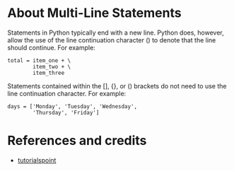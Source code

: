# About Multi-Line Statements

Statements in Python typically end with a new line. Python does, however, allow the use of the line continuation character (\) to denote that the line should continue. For example:

```
total = item_one + \
        item_two + \
        item_three
```

Statements contained within the [], {}, or () brackets do not need to use the line continuation character. For example:

```
days = ['Monday', 'Tuesday', 'Wednesday',
        'Thursday', 'Friday']
```

# References and credits

- [tutorialspoint](https://www.tutorialspoint.com/python/python_basic_syntax.htm)
